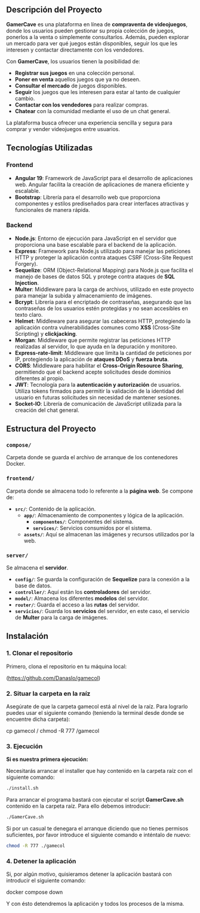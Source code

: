 ## Descripción del Proyecto

**GamerCave** es una plataforma en línea de **compraventa de videojuegos**, donde los usuarios pueden gestionar su propia colección de juegos, ponerlos a la venta o simplemente consultarlos. Además, pueden explorar un mercado para ver qué juegos están disponibles, seguir los que les interesen y contactar directamente con los vendedores.

Con **GamerCave**, los usuarios tienen la posibilidad de:
- **Registrar sus juegos** en una colección personal.
- **Poner en venta** aquellos juegos que ya no deseen.
- **Consultar el mercado** de juegos disponibles.
- **Seguir** los juegos que les interesen para estar al tanto de cualquier cambio.
- **Contactar con los vendedores** para realizar compras.
- **Chatear** con la comunidad mediante el uso de un chat general. 

La plataforma busca ofrecer una experiencia sencilla y segura para comprar y vender videojuegos entre usuarios.

## Tecnologías Utilizadas

### Frontend
- **Angular 19**: Framework de JavaScript para el desarrollo de aplicaciones web. Angular facilita la creación de aplicaciones de manera eficiente y escalable.
- **Bootstrap**: Librería para el desarrollo web que proporciona componentes y estilos prediseñados para crear interfaces atractivas y funcionales de manera rápida.

### Backend
- **Node.js**: Entorno de ejecución para JavaScript en el servidor que proporciona una base escalable para el backend de la aplicación.
- **Express**: Framework para Node.js utilizado para manejar las peticiones HTTP y proteger la aplicación contra ataques CSRF (Cross-Site Request Forgery).
- **Sequelize**: ORM (Object-Relational Mapping) para Node.js que facilita el manejo de bases de datos SQL y protege contra ataques de **SQL Injection**.
- **Multer**: Middleware para la carga de archivos, utilizado en este proyecto para manejar la subida y almacenamiento de imágenes.
- **Bcrypt**: Librería para el encriptado de contraseñas, asegurando que las contraseñas de los usuarios estén protegidas y no sean accesibles en texto claro.
- **Helmet**: Middleware para asegurar las cabeceras HTTP, protegiendo la aplicación contra vulnerabilidades comunes como **XSS** (Cross-Site Scripting) y **clickjacking**.
- **Morgan**: Middleware que permite registrar las peticiones HTTP realizadas al servidor, lo que ayuda en la depuración y monitoreo.
- **Express-rate-limit**: Middleware que limita la cantidad de peticiones por IP, protegiendo la aplicación de **ataques DDoS** y **fuerza bruta**.
- **CORS**: Middleware para habilitar el **Cross-Origin Resource Sharing**, permitiendo que el backend acepte solicitudes desde dominios diferentes al propio.
- **JWT**: Tecnología para la **autenticación y autorización** de usuarios. Utiliza tokens firmados para permitir la validación de la identidad del usuario en futuras solicitudes sin necesidad de mantener sesiones.
- **Socket-IO**: Librería de comunicación de JavaScript utilizada para la creación del chat general.

## Estructura del Proyecto

### `compose/`
Carpeta donde se guarda el archivo de arranque de los contenedores Docker.

### `frontend/`
Carpeta donde se almacena todo lo referente a la **página web**. Se compone de:

- **`src/`**: Contenido de la aplicación.
  - **`app/`**: Almacenamiento de componentes y lógica de la aplicación.
    - **`componentes/`**: Componentes del sistema.
    - **`services/`**: Servicios consumidos por el sistema.
  - **`assets/`**: Aquí se almacenan las imágenes y recursos utilizados por la web.

### `server/`
Se almacena el **servidor**.

- **`config/`**: Se guarda la configuración de **Sequelize** para la conexión a la base de datos.
- **`controller/`**: Aquí están los **controladores** del servidor.
- **`model/`**: Almacena los diferentes **modelos** del servidor.
- **`router/`**: Guarda el acceso a las **rutas** del servidor.
- **`servicios/`**: Guarda los **servicios** del servidor, en este caso, el servicio de **Multer** para la carga de imágenes.

## Instalación

### 1. Clonar el repositorio

Primero, clona el repositorio en tu máquina local:

(https://github.com/Danaslo/gamecol)

### 2. Situar la carpeta en la raíz

Asegúrate de que la carpeta gamecol está al nivel de la raíz. Para lograrlo puedes usar el siguiente comando (teniendo la terminal desde donde se encuentre dicha carpeta):

cp gamecol /
chmod -R 777 /gamecol

### 3. Ejecución

**Si es nuestra primera ejecución:**

Necesitarás arrancar el installer que hay contenido en la carpeta raíz con el siguiente comando:

```bash
./install.sh
```

Para arrancar el programa bastará con ejecutar el script **GamerCave.sh** contenido en la carpeta raíz. Para ello debemos introducir:

```bash
./GamerCave.sh
```

Si por un casual te denegara el arranque diciendo que no tienes permisos suficientes, por favor introduce el siguiente comando e inténtalo de nuevo:

```bash
chmod -R 777 ./gamecol
```


### 4. Detener la aplicación

Si, por algún motivo, quisieramos detener la aplicación bastará con introducir el siguiente comando:

docker compose down

Y con ésto detendremos la aplicación y todos los procesos de la misma.
